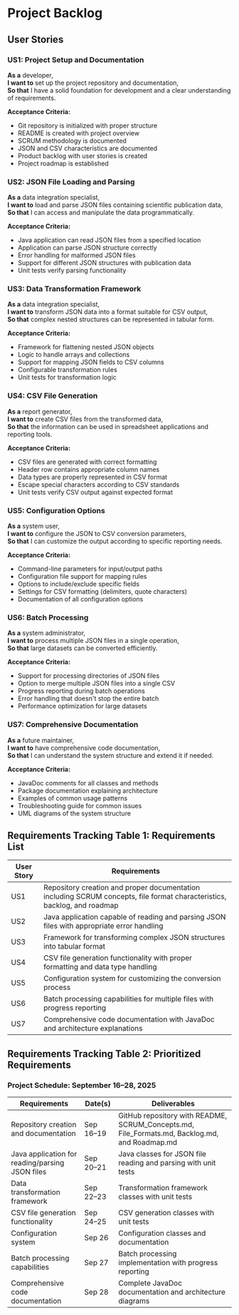 # Project Backlog

## User Stories

### US1: Project Setup and Documentation
**As a** developer,  
**I want to** set up the project repository and documentation,  
**So that** I have a solid foundation for development and a clear understanding of requirements.

**Acceptance Criteria:**
- Git repository is initialized with proper structure
- README is created with project overview
- SCRUM methodology is documented
- JSON and CSV characteristics are documented
- Product backlog with user stories is created
- Project roadmap is established

### US2: JSON File Loading and Parsing
**As a** data integration specialist,  
**I want to** load and parse JSON files containing scientific publication data,  
**So that** I can access and manipulate the data programmatically.

**Acceptance Criteria:**
- Java application can read JSON files from a specified location
- Application can parse JSON structure correctly
- Error handling for malformed JSON files
- Support for different JSON structures with publication data
- Unit tests verify parsing functionality

### US3: Data Transformation Framework
**As a** data integration specialist,  
**I want to** transform JSON data into a format suitable for CSV output,  
**So that** complex nested structures can be represented in tabular form.

**Acceptance Criteria:**
- Framework for flattening nested JSON objects
- Logic to handle arrays and collections
- Support for mapping JSON fields to CSV columns
- Configurable transformation rules
- Unit tests for transformation logic

### US4: CSV File Generation
**As a** report generator,  
**I want to** create CSV files from the transformed data,  
**So that** the information can be used in spreadsheet applications and reporting tools.

**Acceptance Criteria:**
- CSV files are generated with correct formatting
- Header row contains appropriate column names
- Data types are properly represented in CSV format
- Escape special characters according to CSV standards
- Unit tests verify CSV output against expected format

### US5: Configuration Options
**As a** system user,  
**I want to** configure the JSON to CSV conversion parameters,  
**So that** I can customize the output according to specific reporting needs.

**Acceptance Criteria:**
- Command-line parameters for input/output paths
- Configuration file support for mapping rules
- Options to include/exclude specific fields
- Settings for CSV formatting (delimiters, quote characters)
- Documentation of all configuration options

### US6: Batch Processing
**As a** system administrator,  
**I want to** process multiple JSON files in a single operation,  
**So that** large datasets can be converted efficiently.

**Acceptance Criteria:**
- Support for processing directories of JSON files
- Option to merge multiple JSON files into a single CSV
- Progress reporting during batch operations
- Error handling that doesn't stop the entire batch
- Performance optimization for large datasets

### US7: Comprehensive Documentation
**As a** future maintainer,  
**I want to** have comprehensive code documentation,  
**So that** I can understand the system structure and extend it if needed.

**Acceptance Criteria:**
- JavaDoc comments for all classes and methods
- Package documentation explaining architecture
- Examples of common usage patterns
- Troubleshooting guide for common issues
- UML diagrams of the system structure

## Requirements Tracking Table 1: Requirements List

| User Story | Requirements |
|------------|--------------|
| US1 | Repository creation and proper documentation including SCRUM concepts, file format characteristics, backlog, and roadmap |
| US2 | Java application capable of reading and parsing JSON files with appropriate error handling |
| US3 | Framework for transforming complex JSON structures into tabular format |
| US4 | CSV file generation functionality with proper formatting and data type handling |
| US5 | Configuration system for customizing the conversion process |
| US6 | Batch processing capabilities for multiple files with progress reporting |
| US7 | Comprehensive code documentation with JavaDoc and architecture explanations |

## Requirements Tracking Table 2: Prioritized Requirements

### Project Schedule: September 16–28, 2025

| Requirements                                      | Date(s)      | Deliverables                                                        |
|---------------------------------------------------|--------------|---------------------------------------------------------------------|
| Repository creation and documentation             | Sep 16–19    | GitHub repository with README, SCRUM_Concepts.md, File_Formats.md, Backlog.md, and Roadmap.md |
| Java application for reading/parsing JSON files   | Sep 20–21    | Java classes for JSON file reading and parsing with unit tests      |
| Data transformation framework                     | Sep 22–23    | Transformation framework classes with unit tests                    |
| CSV file generation functionality                 | Sep 24–25    | CSV generation classes with unit tests                              |
| Configuration system                              | Sep 26       | Configuration classes and documentation                             |
| Batch processing capabilities                     | Sep 27       | Batch processing implementation with progress reporting             |
| Comprehensive code documentation                  | Sep 28       | Complete JavaDoc documentation and architecture diagrams            |
